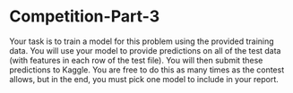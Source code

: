 # Competition-Part-3

Your task is to train a model for this problem using the provided training data. You will use your model to provide predictions on all of the test data (with features in each row of the test file). You will then submit these predictions to Kaggle.  You are free to do this as many times as the contest allows, but in the end, you must pick one model to include in your report.
